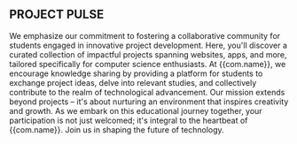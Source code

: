 PROJECT PULSE
----------------------------------------------
We emphasize our commitment to fostering a collaborative community for students engaged in innovative project development. 
Here, you'll discover a curated collection of impactful projects spanning websites, apps, and more, tailored specifically for computer 
science enthusiasts. At {{com.name}}, we encourage knowledge sharing by providing a platform for students to exchange project ideas, 
delve into relevant studies, and collectively contribute to the realm of technological advancement. Our mission extends beyond projects 
– it's about nurturing an environment that inspires creativity and growth. As we embark on this educational journey together, your 
participation is not just welcomed; it's integral to the heartbeat of {{com.name}}. Join us in shaping the future of technology.
